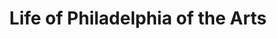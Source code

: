 ---
pid: CH543
title: Life of Philadelphia of the Arts
location_transcription: Philadelphia
zipcode: '19140'
outside_phl: 
neighborhood: Hunting Park
age: '73'
age_range: 70+
instagram: 
image_file_name: CH_543.jpg
proposal_transcription: I would like to see more colorful pictures depicting the diversity
  of people and their culture.
topic: Culture,Inclusivity
topic_summary: 0, 0
type: Other No Form
keywords_other: 
credit: Howard Jordan
image_labels: 
twitter: 
facebook: 
permalink: "/monuments/ch543/"
layout: item-page
---
